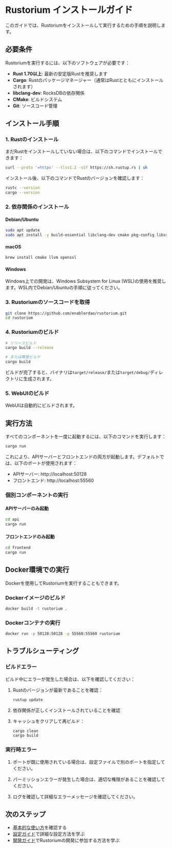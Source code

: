 # Rustorium インストールガイド

このガイドでは、Rustoriumをインストールして実行するための手順を説明します。

## 必要条件

Rustoriumを実行するには、以下のソフトウェアが必要です：

- **Rust 1.70以上**: 最新の安定版Rustを推奨します
- **Cargo**: Rustのパッケージマネージャー（通常はRustとともにインストールされます）
- **libclang-dev**: RocksDBの依存関係
- **CMake**: ビルドシステム
- **Git**: ソースコード管理

## インストール手順

### 1. Rustのインストール

まだRustをインストールしていない場合は、以下のコマンドでインストールできます：

```bash
curl --proto '=https' --tlsv1.2 -sSf https://sh.rustup.rs | sh
```

インストール後、以下のコマンドでRustのバージョンを確認します：

```bash
rustc --version
cargo --version
```

### 2. 依存関係のインストール

#### Debian/Ubuntu

```bash
sudo apt update
sudo apt install -y build-essential libclang-dev cmake pkg-config libssl-dev
```

#### macOS

```bash
brew install cmake llvm openssl
```

#### Windows

Windows上での開発は、Windows Subsystem for Linux (WSL)の使用を推奨します。WSL内でDebian/Ubuntuの手順に従ってください。

### 3. Rustoriumのソースコードを取得

```bash
git clone https://github.com/enablerdao/rustorium.git
cd rustorium
```

### 4. Rustoriumのビルド

```bash
# リリースビルド
cargo build --release

# または開発ビルド
cargo build
```

ビルドが完了すると、バイナリは`target/release/`または`target/debug/`ディレクトリに生成されます。

### 5. WebUIのビルド

WebUIは自動的にビルドされます。

## 実行方法

すべてのコンポーネントを一度に起動するには、以下のコマンドを実行します：

```bash
cargo run
```

これにより、APIサーバーとフロントエンドの両方が起動します。デフォルトでは、以下のポートが使用されます：

- APIサーバー: http://localhost:50128
- フロントエンド: http://localhost:55560

### 個別コンポーネントの実行

#### APIサーバーのみ起動

```bash
cd api
cargo run
```

#### フロントエンドのみ起動

```bash
cd frontend
cargo run
```

## Docker環境での実行

Dockerを使用してRustoriumを実行することもできます。

### Dockerイメージのビルド

```bash
docker build -t rustorium .
```

### Dockerコンテナの実行

```bash
docker run -p 50128:50128 -p 55560:55560 rustorium
```

## トラブルシューティング

### ビルドエラー

ビルド中にエラーが発生した場合は、以下を確認してください：

1. Rustのバージョンが最新であることを確認：
   ```bash
   rustup update
   ```

2. 依存関係が正しくインストールされていることを確認

3. キャッシュをクリアして再ビルド：
   ```bash
   cargo clean
   cargo build
   ```

### 実行時エラー

1. ポートが既に使用されている場合は、設定ファイルで別のポートを指定してください。

2. パーミッションエラーが発生した場合は、適切な権限があることを確認してください。

3. ログを確認して詳細なエラーメッセージを確認してください。

## 次のステップ

- [基本的な使い方](./basic-usage.md)を確認する
- [設定ガイド](./configuration.md)で詳細な設定方法を学ぶ
- [開発ガイド](./development.md)でRustoriumの開発に参加する方法を学ぶ